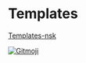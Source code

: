 # Templates
 [Templates-nsk](https://nsk-branding.github.io/Templates.io/index.html)
 
 <a href="https://gitmoji.dev">
        <img src="https://img.shields.io/badge/gitmoji-%20😜%20😍-FFDD67.svg?style=flat-square" alt="Gitmoji" />
    </a>
 